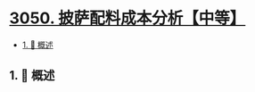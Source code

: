 # [3050. 披萨配料成本分析【中等】](https://github.com/Tdahuyou/TNotes.leetcode/tree/main/notes/3050.%20%E6%8A%AB%E8%90%A8%E9%85%8D%E6%96%99%E6%88%90%E6%9C%AC%E5%88%86%E6%9E%90%E3%80%90%E4%B8%AD%E7%AD%89%E3%80%91)

<!-- region:toc -->

- [1. 📝 概述](#1--概述)

<!-- endregion:toc -->

## 1. 📝 概述
